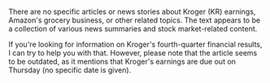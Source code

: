 There are no specific articles or news stories about Kroger (KR) earnings, Amazon's grocery business, or other related topics. The text appears to be a collection of various news summaries and stock market-related content.

If you're looking for information on Kroger's fourth-quarter financial results, I can try to help you with that. However, please note that the article seems to be outdated, as it mentions that Kroger's earnings are due out on Thursday (no specific date is given).